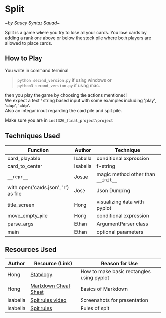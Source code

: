 # Split
~*by Saucy Syntax Squad*~

Split is a game where you try to lose all your cards. You lose cards by adding a rank one above or below the stock pile where both players are allowed to place cards. 

## How to Play 
You write in command terminal
>`python second_version.py` if using windows or <br>
>`python3 second_version.py` if using mac.

then you play the game by choosing the actions mentioned! <br>
We expect a text / string based input with some examples including 'play', 'slap', 'skip'. <br>
Also an integar input regarding the card pile and spit pile.

Make sure you are in `inst326_final_project\project`

## Techniques Used
| Function | Author | Technique |
| -------- | ------ | ----------|
| card_playable | Isabella | conditional expression |
| card_to_center | Isabella | f-string |
| `__repr__` | Josue | magic method other than `__init__` |
| with open('cards.json', 'r') as file | Jose | Json Dumping |
| title_screen | Hong | visualizing data with pyplot |
| move_empty_pile | Hong | conditional expression |
| parse_args | Ethan | ArgumentParser class|
| main | Ethan | optional parameters|

## Resources Used
| Author | Resource (Link) | Reason for Use |
| ------ | --------------- | -------------- |
| Hong | [Statology](https://www.statology.org/matplotlib-rectangle/) | How to make basic rectangles using pyplot
| Hong | [Markdown Cheat Sheet](https://www.markdownguide.org/cheat-sheet/) | Basics of Markdown
| Isabella | [Spit rules video](https://www.youtube.com/watch?v=_Q2HuDtdkrY)| Screenshots for presentation
| Isabella | [Spit rules](https://bicyclecards.com/how-to-play/spit)| Rules of spit |

